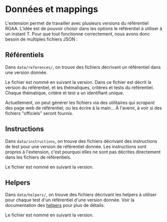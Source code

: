 # Données et mappings

L'extension permet de travailler avec plusieurs versions du référentiel RGAA.
L'idée est de pouvoir choisir dans les options le référentiel à utiliser à un
instant T. Pour que tout fonctionne correctement, nous avons donc besoin de
multiples fichiers JSON :

## Référentiels

Dans `data/references/`, on trouve des fichiers décrivant un référentiel dans
une version donnée.

Le fichier est nommé en suivant la version. Dans ce fichier est décrit la
version du référentiel, et les thématiques, critères et tests du référentiel.
Chaque thématique, critère et test a un identifiant unique.

Actuellement, on peut générer les fichiers via des utilitaires qui _scrapent_
des page web de référentiel, ou les écrire à la main... À l'avenir, à voir si
des fichiers "officiels" seront fournis.

## Instructions

Dans `data/instructions`, on trouve des fichiers décrivant des instructions de
test pour une version de référentiel donnée. Les instructions sont propres à
l'extension, c'est pourquoi elles ne sont pas décrites directement dans les
fichiers de référentiels.

Le fichier est nommé en suivant la version.

## Helpers

Dans `data/helpers/`, on trouve des fichiers décrivant les helpers à utiliser
pour chaque test d'un référentiel d'une version donnée. Voir la documentation
des [helpers](helpers.md) pour plus de détails.

Le fichier est nommé en suivant la version.
